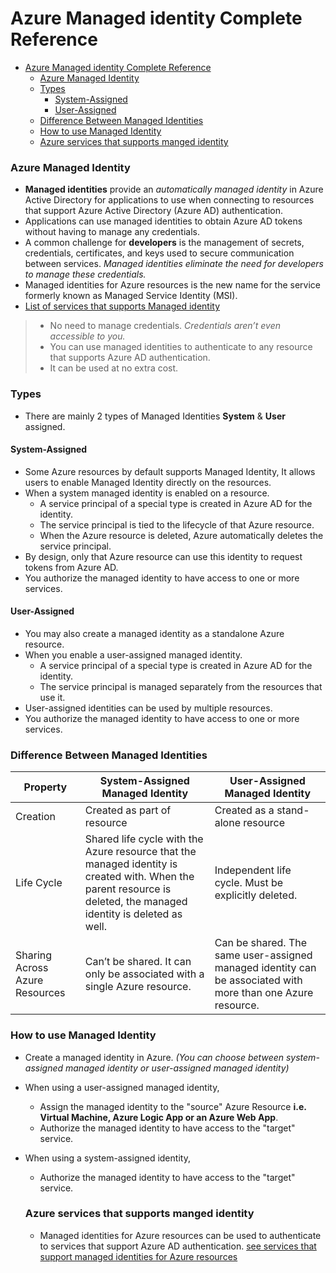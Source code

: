 # Azure Managed identity Complete Reference

- [Azure Managed identity Complete Reference](#azure-managed-identity-complete-reference)
    - [Azure Managed Identity](#azure-managed-identity)
    - [Types](#types)
      - [System-Assigned](#system-assigned)
      - [User-Assigned](#user-assigned)
    - [Difference Between Managed Identities](#difference-between-managed-identities)
    - [How to use Managed Identity](#how-to-use-managed-identity)
    - [Azure services that supports manged identity](#azure-services-that-supports-manged-identity)

### Azure Managed Identity
- **Managed identities** provide an *automatically managed identity* in Azure Active Directory for applications to use when connecting to resources that support Azure Active Directory (Azure AD) authentication.
- Applications can use managed identities to obtain Azure AD tokens without having to manage any credentials.
- A common challenge for **developers** is the management of secrets, credentials, certificates, and keys used to secure communication between services. *Managed identities eliminate the need for developers to manage these credentials.*
- Managed identities for Azure resources is the new name for the service formerly known as Managed Service Identity (MSI).
- [List of services that supports Managed identity](https://learn.microsoft.com/en-us/azure/active-directory/managed-identities-azure-resources/managed-identities-status)

> - No need to manage credentials. *Credentials aren’t even accessible to you.*
> - You can use managed identities to authenticate to any resource that supports Azure AD authentication.
> - It can be used at no extra cost.

### Types
- There are mainly 2 types of Managed Identities **System** & **User** assigned.

#### System-Assigned
- Some Azure resources by default supports Managed Identity, It allows users to enable Managed Identity directly on the resources.
- When a system managed identity is enabled on a resource.
  - A service principal of a special type is created in Azure AD for the identity.
  - The service principal is tied to the lifecycle of that Azure resource.
  - When the Azure resource is deleted, Azure automatically deletes the service principal.
- By design, only that Azure resource can use this identity to request tokens from Azure AD.
- You authorize the managed identity to have access to one or more services.

#### User-Assigned
- You may also create a managed identity as a standalone Azure resource.
- When you enable a user-assigned managed identity.
  - A service principal of a special type is created in Azure AD for the identity.
  - The service principal is managed separately from the resources that use it.
- User-assigned identities can be used by multiple resources.
- You authorize the managed identity to have access to one or more services.

### Difference Between Managed Identities
| Property | System-Assigned Managed Identity | User-Assigned Managed Identity |
|----------|----------------------------------|--------------------------------|
| Creation | Created as part of resource | Created as a stand-alone resource |
| Life Cycle | Shared life cycle with the Azure resource that the managed identity is created with. When the parent resource is deleted, the managed identity is deleted as well. | Independent life cycle. Must be explicitly deleted. |
| Sharing Across Azure Resources | Can’t be shared. It can only be associated with a single Azure resource. | Can be shared. The same user-assigned managed identity can be associated with more than one Azure resource. |


### How to use Managed Identity
- Create a managed identity in Azure. *(You can choose between system-assigned managed identity or user-assigned managed identity)*
- When using a user-assigned managed identity,
  - Assign the managed identity to the "source" Azure Resource **i.e. Virtual Machine, Azure Logic App or an Azure Web App**.
  - Authorize the managed identity to have access to the "target" service.
- When using a system-assigned identity,
  - Authorize the managed identity to have access to the "target" service.

  ### Azure services that supports manged identity
  - Managed identities for Azure resources can be used to authenticate to services that support Azure AD authentication. [see services that support managed identities for Azure resources](https://learn.microsoft.com/en-us/azure/active-directory/managed-identities-azure-resources/managed-identities-status)